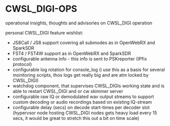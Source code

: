 # CWSL_DIGI-OPS
operational insights, thoughts and advisories on CWSL_DIGI operation

personal CWSL_DIGI feature wishlist:

- JS8Call / JS8 support covering all submodes as in OpenWebRX and SparkSDR
- FST4 / FST4W support as in OpenWebRX and SparkSDR
- configurable antenna info - this info is sent to PSKreporter (IPfix protocol)
- configurable log rotation for console_log (i use this as a basis for several monitoring scripts, thos logs get really big and are atm locked by CWSL_DIGI)
- watchdog component, that supervises CWSL_DIGIs working state and is able to restart CWSL_DIGI and or cw skimmer server
- configurable raw IQ or demodulated wav output streams to support custom decoding or audio recordings based on existing IQ-stream
- configurable delay (secs) on decode start-times per decoder slot (hypervsor node hosting CWSL_DIGI nodes gets heavy load every 15 secs, it would be great to stretch this out a bit on time scale)
